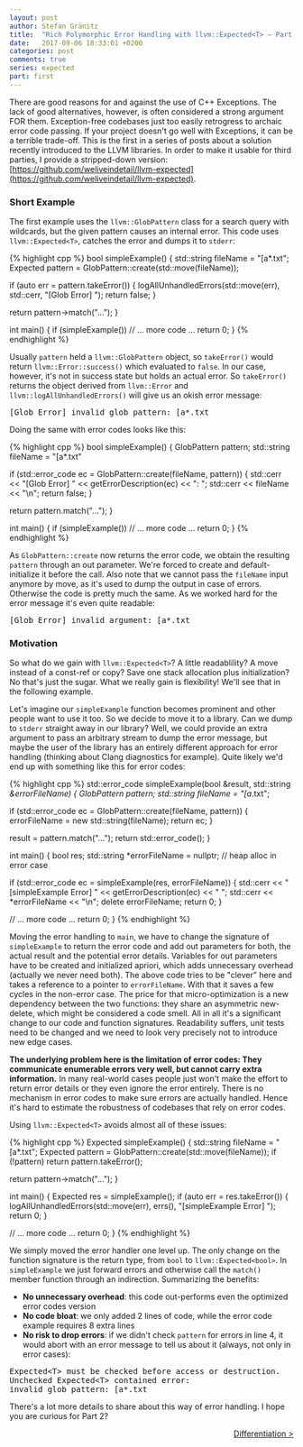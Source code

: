 ```yaml
---
layout: post
author: Stefan Gränitz
title:  "Rich Polymorphic Error Handling with llvm::Expected<T> — Part 1"
date:   2017-09-06 18:33:01 +0200
categories: post
comments: true
series: expected
part: first
--- 
```


There are good reasons for and against the use of C++ Exceptions. The lack of good alternatives, however, is often considered a strong argument FOR them. Exception-free codebases just too easily retrogress to archaic error code passing. If your project doesn't go well with Exceptions, it can be a terrible trade-off. This is the first in a series of posts about a solution recently introduced to the LLVM libraries. In order to make it usable for third parties, I provide a stripped-down version: 
[https://github.com/weliveindetail/llvm-expected](https://github.com/weliveindetail/llvm-expected).

### Short Example

The first example uses the `llvm::GlobPattern` class for a search query with wildcards, but the given pattern causes an internal error. This code uses `llvm::Expected<T>`, catches the error and dumps it to `stderr`:

{% highlight cpp %}
bool simpleExample() {
  std::string fileName = "[a*.txt";
  Expected<GlobPattern> pattern = GlobPattern::create(std::move(fileName));

  if (auto err = pattern.takeError()) {
    logAllUnhandledErrors(std::move(err), std::cerr, "[Glob Error] ");
    return false;
  }

  return pattern->match("...");
}

int main() {
  if (simpleExample())
    // ... more code ...
  return 0;
}
{% endhighlight %}

Usually `pattern` held a `llvm::GlobPattern` object, so `takeError()` would return `llvm::Error::success()` which evaluated to `false`. In our case, however, it's not in success state but holds an actual error. So `takeError()` returns the object derived from `llvm::Error` and `llvm::logAllUnhandledErrors()` will give us an okish error message:

<pre>
[Glob Error] invalid glob pattern: [a*.txt
</pre>

Doing the same with error codes looks like this:

{% highlight cpp %}
bool simpleExample() {
  GlobPattern pattern;
  std::string fileName = "[a*.txt"

  if (std::error_code ec = GlobPattern::create(fileName, pattern)) {
    std::cerr << "[Glob Error] " << getErrorDescription(ec) << ": ";
    std::cerr << fileName << "\n";
    return false;
  }

  return pattern.match("...");
}

int main() {
  if (simpleExample())
    // ... more code ...
  return 0;
}
{% endhighlight %}

As `GlobPattern::create` now returns the error code, we obtain the resulting `pattern` through an out parameter. We're forced to create and default-initialize it before the call. Also note that we cannot pass the `fileName` input anymore by move, as it's used to dump the output in case of errors. Otherwise the code is pretty much the same. As we worked hard for the error message it's even quite readable:

<pre>
[Glob Error] invalid_argument: [a*.txt
</pre>



### Motivation

So what do we gain with `llvm::Expected<T>`? A little readablility? A move instead of a const-ref or copy? Save one stack allocation plus initialization? No that's just the sugar. What we really gain is flexibility! We'll see that in the following example.

Let's imagine our `simpleExample` function becomes prominent and other people want to use it too. So we decide to move it to a library. Can we dump to `stderr` straight away in our library? Well, we could provide an extra argument to pass an arbitrary stream to dump the error message, but maybe the user of the library has an entirely different approach for error handling (thinking about Clang diagnostics for example). Quite likely we'd end up with something like this for error codes:

{% highlight cpp %}
std::error_code simpleExample(bool &result, std::string *&errorFileName) {
  GlobPattern pattern;
  std::string fileName = "[a*.txt";

  if (std::error_code ec = GlobPattern::create(fileName, pattern)) {
    errorFileName = new std::string(fileName);
    return ec;
  }

  result = pattern.match("...");
  return std::error_code();
}

int main() {
  bool res;
  std::string *errorFileName = nullptr; // heap alloc in error case

  if (std::error_code ec = simpleExample(res, errorFileName)) {
    std::cerr << "[simpleExample Error] " << getErrorDescription(ec) << " ";
    std::cerr << *errorFileName << "\n";
    delete errorFileName;
    return 0;
  }

  // ... more code ...
  return 0;
}
{% endhighlight %}

Moving the error handling to `main`, we have to change the signature of `simpleExample` to return the error code and add out parameters for both, the actual result and the potential error details. Variables for out parameters have to be created and initialized apriori, which adds unnecessary overhead (actually we never need both). The above code tries to be "clever" here and takes a reference to a pointer to `errorFileName`. With that it saves a few cycles in the non-error case. The price for that micro-optimization is a new dependency between the two functions: they share an asymmetric new-delete, which might be considered a code smell. All in all it's a significant change to our code and function signatures. Readability suffers, unit tests need to be changed and we need to look very precisely not to introduce new edge cases.

**The underlying problem here is the limitation of error codes: They communicate enumerable errors very well, but cannot carry extra information.** In many real-world cases people just won't make the effort to return error details or they even ignore the error entirely. There is no mechanism in error codes to make sure errors are actually handled. Hence it's hard to estimate the robustness of codebases that rely on error codes.

Using `llvm::Expected<T>` avoids almost all of these issues:

{% highlight cpp %}
Expected<bool> simpleExample() {
  std::string fileName = "[a*.txt";
  Expected<GlobPattern> pattern = GlobPattern::create(std::move(fileName));
  if (!pattern)
    return pattern.takeError();

  return pattern->match("...");
}

int main() {
  Expected<bool> res = simpleExample();
  if (auto err = res.takeError()) {
    logAllUnhandledErrors(std::move(err), errs(), "[simpleExample Error] ");
    return 0;
  }

  // ... more code ...
  return 0;
}
{% endhighlight %}

We simply moved the error handler one level up. The only change on the function signature is the return type, from `bool` to `llvm::Expected<bool>`. In `simpleExample` we just forward errors and otherwise call the `match()` member function through an indirection. Summarizing the benefits:

* **No unnecessary overhead**: this code out-performs even the optimized error codes version
* **No code bloat**: we only added 2 lines of code, while the error code example requires 8 extra lines
* **No risk to drop errors**: if we didn't check `pattern` for errors in line 4, it would abort with an error message to tell us about it (always, not only in error cases):

<pre>
Expected&lt;T&gt; must be checked before access or destruction.
Unchecked Expected&lt;T&gt; contained error:
invalid glob pattern: [a*.txt
</pre>

There's a lot more details to share about this way of error handling. I hope you are curious for Part 2?

<a href="/blog/post/2017/09/07/llvm-expected-differentiation.html" style="float: right;">Differentiation &gt;</a>
<br>